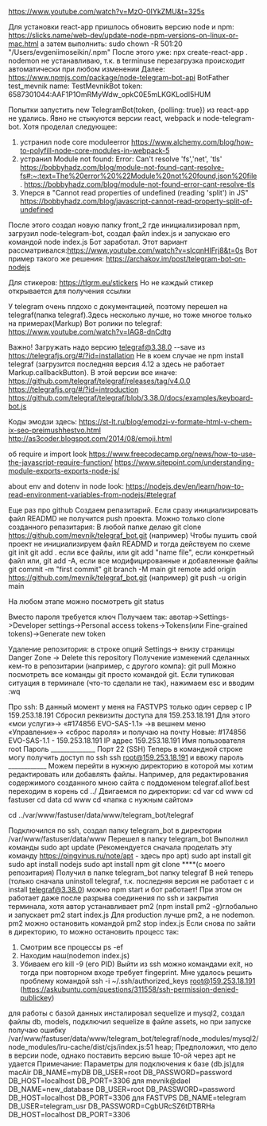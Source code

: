 https://www.youtube.com/watch?v=MzO-0IYkZMU&t=325s

Для установки react-app пришлось обновить версию node и npm:
https://slicks.name/web-dev/update-node-npm-versions-on-linux-or-mac.html
а затем выполнить: sudo chown -R 501:20 "/Users/evgeniimoseikin/.npm"
После этого уже: npx create-react-app .
nodemon не устанавливаю, т.к. в terminuse перезагрузка происходит автоматически при любом изменении
Далее: https://www.npmjs.com/package/node-telegram-bot-api
BotFather
test_mevnik
name: TestMevnikBot
token: 6587301044:AAF1P1OmRMyWdw_opkC0E5mLKGKLodI5HUM

Попытки запустить new TelegramBot(token, {polling: true}) из react-app не удались. Явно не стыкуются версии react, webpack и node-telegram-bot.
Хотя проделал следующее:
1. устранил node core moduleerror https://www.alchemy.com/blog/how-to-polyfill-node-core-modules-in-webpack-5
2. устранил Module not found: Error: Can't resolve 'fs','net', 'tls' 
   https://bobbyhadz.com/blog/module-not-found-cant-resolve-fs#:~:text=The%20error%20%22Module%20not%20found,json%20file.
   https://bobbyhadz.com/blog/module-not-found-error-cant-resolve-tls
3. Уперся в "Cannot read properties of undefined (reading 'split') in JS"  
   https://bobbyhadz.com/blog/javascript-cannot-read-property-split-of-undefined

После этого создал новую папку front_2 где  инициализировал npm, загрузил node-telegram-bot, создал файл index.js и запускаю его командой node index.js
Бот заработал.
Этот вариант рассматривался:https://www.youtube.com/watch?v=slcqnHIFrj8&t=0s
Вот пример такого же решения: https://archakov.im/post/telegram-bot-on-nodejs

Для стикеров:
https://tlgrm.eu/stickers
Но не каждый стикер открывается для получения ссылки

У telegram очень плдохо с документацией, поэтому перешел на telegraf(папка telegraf).Здесь несколько лучше, но тоже многое только на примерах(Markup)
Вот ролики по telegraf:
https://www.youtube.com/watch?v=IAG8-dnCdtg

Важно! Загружать надо версию telegraf@3.38.0 --save из https://telegrafjs.org/#/?id=installation
Не в коем случае не npm install telegraf (загрузится последняя версия 4.12 а здесь не работает Markup.callbackButton). В этой версии все иначе: https://github.com/telegraf/telegraf/releases/tag/v4.0.0
https://telegrafjs.org/#/?id=introduction
https://github.com/telegraf/telegraf/blob/3.38.0/docs/examples/keyboard-bot.js

Коды эмодзи здесь:
https://st-lt.ru/blog/emodzi-v-formate-html-v-chem-ix-seo-preimushhestvo.html
http://as3coder.blogspot.com/2014/08/emoji.html


 об require и import look https://www.freecodecamp.org/news/how-to-use-the-javascript-require-function/
 https://www.sitepoint.com/understanding-module-exports-exports-node-js/

about env  and dotenv in node look:
 https://nodejs.dev/en/learn/how-to-read-environment-variables-from-nodejs/#telegraf


Еще раз про github
Создаем репазитарий. Если сразу инициализировать файл READMD не получится 
push проекта. Можно только clone созданного репазитария:
В любой папке делаю git clone https://github.com/mevnik/telegraf_bot.git (например)
Чтобы пушить свой проект не инициализируем файл READMD и тогда действуем по схеме
 git init
git add . если все файлы,  или git add "name file", если конкретный файл
   или, git add -A, если все модифицированные и добавленные файлы
git commit -m "first commit"
git branch -M main
git remote add origin https://github.com/mevnik/telegraf_bot.git (например)
git push -u origin main

На любом этапе можно посмотреть git status

Вместо пароля требуется ключ
Получаем так:
авотар->Settings->Developer settings->Personal access tokens->Tokens(или Fine-grained tokens)->Generate new token

Удаление репозитория:
в строке опций Settings-> внизу страницы Danger Zone -> Delete this repository
Получение изменений сделанных кем-то в репозитарии (например, с другого компа):
   git pull
Можно посмотреть все команды git просто командой git.
Если тупиковая ситуация в терминале (что-то сделали не так), нажимаем esc и вводим :wq

Про ssh:
  В данный момент у меня на FASTVPS только один сервер с IP 159.253.18.191
  Сбросил реквизиты доступа для 159.253.18.191
Для этого «мои услуги»-> «#174856 EVO-SAS-1.1» ->в вешнем меню «Управление»-> «сброс пароля» и получаю на почту
Новые:
#174856 EVO-SAS-1.1 - 159.253.18.191
IP адрес	159.253.18.191
Имя пользователя	root
Пароль	______________
Порт	22 (SSH)
Теперь в командной строке могу получить доступ по ssh
ssh root@159.253.18.191
и ввожу пароль ____________
Можем перейти в нужную директорию в которой мы хотим редактировать или добавлять файлы.
Например, для редактирования содержимого созданного мною сайта с поддоменом telegraf.allof.best переходим в корень cd ../
Двигаемся по директории:
    cd var
    cd www
    cd fastuser
    cd data
    cd www
    cd «папка с нужным сайтом»

cd ../var/www/fastuser/data/www/telegram_bot/telegraf

Подключился по ssh, создал папку telegram_bot в директории /var/www/fastuser/data/www
Перешел в папку telegram_bot
Выполнил команды 
   sudo apt update (Рекомендуется сначала проделать эту команду https://pingvinus.ru/note/apt - здесь про apt)
   sudo apt install git
   sudo apt install nodejs
   sudo apt install npm
   git clone ****(с моего репозитария)
Получил в папке telegram_bot папку telegraf
В ней теперь (только сначала uninstoll telegraf, т.к. последняя версия не работает с и install telegraf@3.38.0) можно npm start
и бот работает!
При этом он работает даже после разрыва соединения по ssh и закрытия терминала,
хотя автор устанавливает pm2 (npm install pm2 -g)глобально и запускает pm2 start index.js
Для production лучше pm2, а не nodemon. pm2 можно остановить командой pm2 stop index.js
Если снова по зайти в директорию, то можно остановить процесс так:
   1. Смотрим все процессы ps -ef
   2. Находим наш(nodemon index.js)
   3. Убиваем его  kill -9 (его PID)
Выйти из ssh можно командами exit, но тогда при повторном входе требует fingeprint.
Мне удалось решить проблему командой ssh -i ~/.ssh/authorized_keys root@159.253.18.191
(https://askubuntu.com/questions/311558/ssh-permission-denied-publickey)

для работы с базой данных инсталировал sequelize и mysql2, создал файлы db, models, подключил sequelize в файле assets, но при запуске получаю ошибку
/var/www/fastuser/data/www/telegram_bot/telegraf/node_modules/mysql2/node_modules/lru-cache/dist/cjs/index.js:51
    heap;
Предположил, что дело в версии node, однако поставить версию выше 10-ой через apt не удается
Примечание:
   Параметры для подключения к базе (db.js)для macAir 
               DB_NAME=myDB
               DB_USER=root
               DB_PASSWORD=password
               DB_HOST=localhost
               DB_PORT=3306
         для mevnik@dael
               DB_NAME=new_database
               DB_USER=root
               DB_PASSWORD=password
               DB_HOST=localhost
               DB_PORT=3306
         для FASTVPS
               DB_NAME=telegram
               DB_USER=telegram_usr
               DB_PASSWORD=CgbURcSZ6tDTBRHa
               DB_HOST=localhost
               DB_PORT=3306




